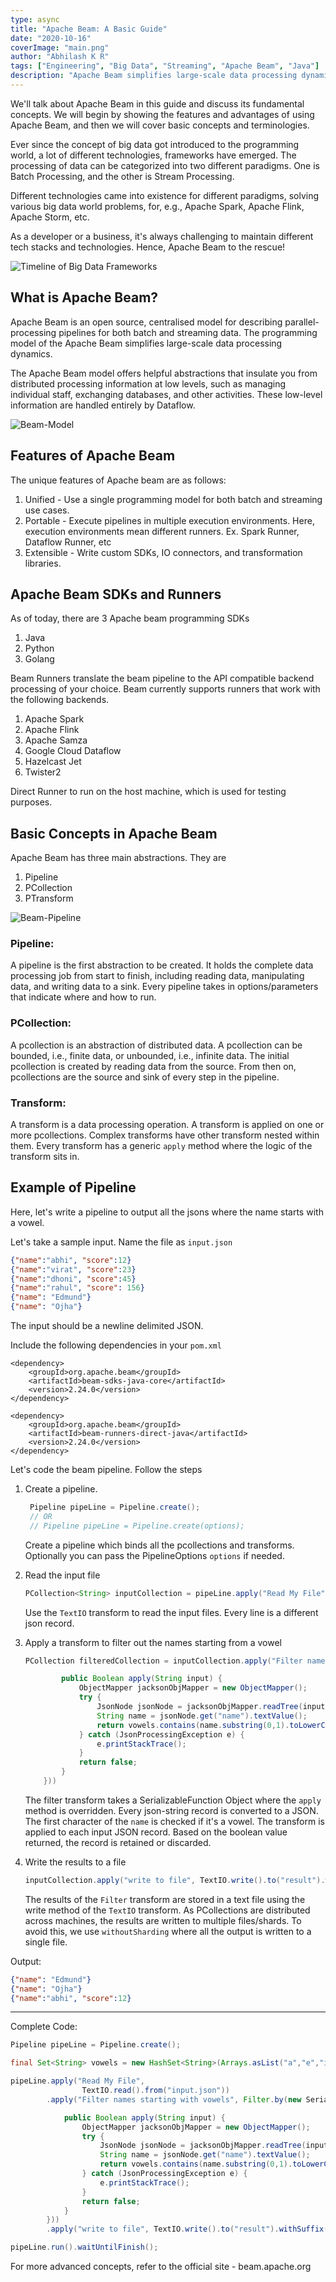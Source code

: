 ```yaml
---
type: async
title: "Apache Beam: A Basic Guide"
date: "2020-10-16"
coverImage: "main.png"
author: "Abhilash K R"
tags: ["Engineering", "Big Data", "Streaming", "Apache Beam", "Java"]
description: "Apache Beam simplifies large-scale data processing dynamics. Let’s read more about the features, basic concepts, and the fundamentals of Apache beam."
---
```


We'll talk about Apache Beam in this guide and discuss its fundamental concepts. We will begin by showing the features and advantages of using Apache Beam, and then we will cover basic concepts and terminologies.

Ever since the concept of big data got introduced to the programming world, a lot of different technologies, frameworks have emerged. The processing of data can be categorized into two different paradigms. One is Batch Processing, and the other is Stream Processing.

Different technologies came into existence for different paradigms, solving various big data world problems, for, e.g., Apache Spark, Apache Flink, Apache Storm, etc.

As a developer or a business, it's always challenging to maintain different tech stacks and technologies. Hence, Apache Beam to the rescue!

![Timeline of Big Data Frameworks](timeline-bigdata-frameworks.png)

## What is Apache Beam?

Apache Beam is an open source, centralised model for describing parallel-processing pipelines for both batch and streaming data. The programming model of the Apache Beam simplifies large-scale data processing dynamics.

The Apache Beam model offers helpful abstractions that insulate you from distributed processing information at low levels, such as managing individual staff, exchanging databases, and other activities. These low-level information are handled entirely by Dataflow.

![Beam-Model](beam_architecture.png)

## Features of Apache Beam

The unique features of Apache beam are as follows:

1. Unified - Use a single programming model for both batch and streaming use cases.
2. Portable - Execute pipelines in multiple execution environments. Here, execution environments mean different runners. Ex. Spark Runner, Dataflow Runner, etc
3. Extensible - Write custom SDKs, IO connectors, and transformation libraries.

## Apache Beam SDKs and Runners

As of today, there are 3 Apache beam programming SDKs

1. Java
2. Python
3. Golang

Beam Runners translate the beam pipeline to the API compatible backend processing of your choice. Beam currently supports runners that work with the following backends.

1. Apache Spark
2. Apache Flink
3. Apache Samza
4. Google Cloud Dataflow
5. Hazelcast Jet
6. Twister2

Direct Runner to run on the host machine, which is used for testing purposes.

## Basic Concepts in Apache Beam

Apache Beam has three main abstractions. They are

1. Pipeline
2. PCollection
3. PTransform

![Beam-Pipeline](pipeline-design.png)

### Pipeline:

A pipeline is the first abstraction to be created. It holds the complete data processing job from start to finish, including reading data, manipulating data, and writing data to a sink. Every pipeline takes in options/parameters that indicate where and how to run.

### PCollection:

A pcollection is an abstraction of distributed data. A pcollection can be bounded, i.e., finite data, or unbounded, i.e., infinite data. The initial pcollection is created by reading data from the source. From then on, pcollections are the source and sink of every step in the pipeline.

### Transform:

A transform is a data processing operation. A transform is applied on one or more pcollections. Complex transforms have other transform nested within them. Every transform has a generic `apply` method where the logic of the transform sits in.

## Example of Pipeline

Here, let's write a pipeline to output all the jsons where the name starts with a vowel.

Let's take a sample input. Name the file as `input.json`

```json
{"name":"abhi", "score":12}
{"name":"virat", "score":23}
{"name":"dhoni", "score":45}
{"name":"rahul", "score": 156}
{"name": "Edmund"}
{"name": "Ojha"}
```

The input should be a newline delimited JSON.

Include the following dependencies in your `pom.xml`

```
<dependency>
    <groupId>org.apache.beam</groupId>
    <artifactId>beam-sdks-java-core</artifactId>
    <version>2.24.0</version>
</dependency>

<dependency>
    <groupId>org.apache.beam</groupId>
    <artifactId>beam-runners-direct-java</artifactId>
    <version>2.24.0</version>
</dependency>
```

Let's code the beam pipeline. Follow the steps

1. Create a pipeline.

   ```java
    Pipeline pipeLine = Pipeline.create();
    // OR
    // Pipeline pipeLine = Pipeline.create(options);
   ```

   Create a pipeline which binds all the pcollections and transforms. Optionally you can pass the PipelineOptions `options` if needed.

2. Read the input file

   ```java
   PCollection<String> inputCollection = pipeLine.apply("Read My File", TextIO.read().from("input.json"));
   ```

   Use the `TextIO` transform to read the input files. Every line is a different json record.

3. Apply a transform to filter out the names starting from a vowel

   ```java
   PCollection filteredCollection = inputCollection.apply("Filter names starting with vowels", Filter.by(new SerializableFunction<String, Boolean>() {

           public Boolean apply(String input) {
               ObjectMapper jacksonObjMapper = new ObjectMapper();
               try {
                   JsonNode jsonNode = jacksonObjMapper.readTree(input);
                   String name = jsonNode.get("name").textValue();
                   return vowels.contains(name.substring(0,1).toLowerCase());
               } catch (JsonProcessingException e) {
                   e.printStackTrace();
               }
               return false;
           }
       }))
   ```

   The filter transform takes a SerializableFunction Object where the `apply` method is overridden. Every json-string record is converted to a JSON. The first character of the `name` is checked if it's a vowel. The transform is applied to each input JSON record. Based on the boolean value returned, the record is retained or discarded.

4. Write the results to a file

   ```java
   inputCollection.apply("write to file", TextIO.write().to("result").withSuffix(".txt").withoutSharding());
   ```

   The results of the `Filter` transform are stored in a text file using the write method of the `TextIO` transform. As PCollections are distributed across machines, the results are written to multiple files/shards. To avoid this, we use `withoutSharding` where all the output is written to a single file.

Output:

```json
{"name": "Edmund"}
{"name": "Ojha"}
{"name":"abhi", "score":12}
```

---

Complete Code:

```java
Pipeline pipeLine = Pipeline.create();

final Set<String> vowels = new HashSet<String>(Arrays.asList("a","e","i","o","u"));

pipeLine.apply("Read My File",
                TextIO.read().from("input.json"))
        .apply("Filter names starting with vowels", Filter.by(new SerializableFunction<String, Boolean>() {

            public Boolean apply(String input) {
                ObjectMapper jacksonObjMapper = new ObjectMapper();
                try {
                    JsonNode jsonNode = jacksonObjMapper.readTree(input);
                    String name = jsonNode.get("name").textValue();
                    return vowels.contains(name.substring(0,1).toLowerCase());
                } catch (JsonProcessingException e) {
                    e.printStackTrace();
                }
                return false;
            }
        }))
        .apply("write to file", TextIO.write().to("result").withSuffix(".txt").withoutSharding());

pipeLine.run().waitUntilFinish();
```

For more advanced concepts, refer to the official site - beam.apache.org
